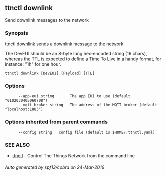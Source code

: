 ## ttnctl downlink

Send downlink messages to the network

### Synopsis


ttnctl downlink sends a downlink message to the network

The DevEUI should be an 8-byte long hex-encoded string (16 chars), whereas the TTL is
expected to define a Time To Live in a handy format, for instance: "1h" for one hour.

```
ttnctl downlink [DevEUI] [Payload] [TTL]
```

### Options

```
      --app-eui string       The app EUI to use (default "0102030405060708")
      --mqtt-broker string   The address of the MQTT broker (default "localhost:1883")
```

### Options inherited from parent commands

```
      --config string   config file (default is $HOME/.ttnctl.yaml)
```

### SEE ALSO
* [ttnctl](ttnctl)	 - Control The Things Network from the command line

###### Auto generated by spf13/cobra on 24-Mar-2016
